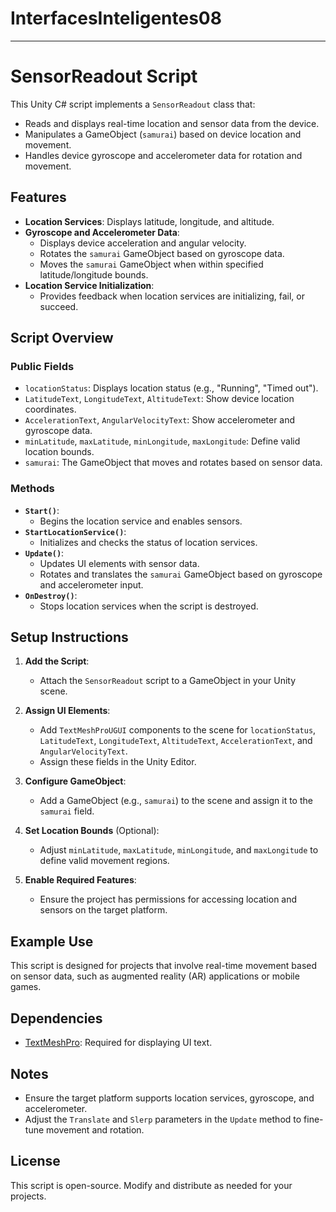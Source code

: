 # InterfacesInteligentes08
----
# SensorReadout Script

This Unity C# script implements a `SensorReadout` class that:

- Reads and displays real-time location and sensor data from the device.
- Manipulates a GameObject (`samurai`) based on device location and movement.
- Handles device gyroscope and accelerometer data for rotation and movement.

## Features

- **Location Services**: Displays latitude, longitude, and altitude.
- **Gyroscope and Accelerometer Data**:
  - Displays device acceleration and angular velocity.
  - Rotates the `samurai` GameObject based on gyroscope data.
  - Moves the `samurai` GameObject when within specified latitude/longitude bounds.
- **Location Service Initialization**:
  - Provides feedback when location services are initializing, fail, or succeed.

## Script Overview

### Public Fields

- `locationStatus`: Displays location status (e.g., "Running", "Timed out").
- `LatitudeText`, `LongitudeText`, `AltitudeText`: Show device location coordinates.
- `AccelerationText`, `AngularVelocityText`: Show accelerometer and gyroscope data.
- `minLatitude`, `maxLatitude`, `minLongitude`, `maxLongitude`: Define valid location bounds.
- `samurai`: The GameObject that moves and rotates based on sensor data.

### Methods

- **`Start()`**:
  - Begins the location service and enables sensors.
- **`StartLocationService()`**:
  - Initializes and checks the status of location services.
- **`Update()`**:
  - Updates UI elements with sensor data.
  - Rotates and translates the `samurai` GameObject based on gyroscope and accelerometer input.
- **`OnDestroy()`**:
  - Stops location services when the script is destroyed.

## Setup Instructions

1. **Add the Script**:
   - Attach the `SensorReadout` script to a GameObject in your Unity scene.

2. **Assign UI Elements**:
   - Add `TextMeshProUGUI` components to the scene for `locationStatus`, `LatitudeText`, `LongitudeText`, `AltitudeText`, `AccelerationText`, and `AngularVelocityText`.
   - Assign these fields in the Unity Editor.

3. **Configure GameObject**:
   - Add a GameObject (e.g., `samurai`) to the scene and assign it to the `samurai` field.

4. **Set Location Bounds** (Optional):
   - Adjust `minLatitude`, `maxLatitude`, `minLongitude`, and `maxLongitude` to define valid movement regions.

5. **Enable Required Features**:
   - Ensure the project has permissions for accessing location and sensors on the target platform.

## Example Use

This script is designed for projects that involve real-time movement based on sensor data, such as augmented reality (AR) applications or mobile games.

## Dependencies

- [TextMeshPro](https://docs.unity3d.com/Packages/com.unity.textmeshpro@latest): Required for displaying UI text.

## Notes

- Ensure the target platform supports location services, gyroscope, and accelerometer.
- Adjust the `Translate` and `Slerp` parameters in the `Update` method to fine-tune movement and rotation.

## License

This script is open-source. Modify and distribute as needed for your projects.
